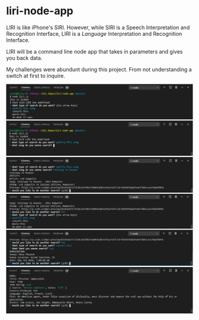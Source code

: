# liri-node-app
LIRI is like iPhone's SIRI. However, while SIRI is a Speech Interpretation and Recognition Interface, LIRI is a _Language_ Interpretation and Recognition Interface. 

LIRI will be a command line node app that takes in parameters and gives you back data.

My challenges were abundunt during this project. 
From not understanding a switch at first to inquire. 


![screenshot](/media/liri-1.png)
![screenshot](/media/liri-2.png)
![screenshot](/media/liri-3.png)
![screenshot](/media/liri-4.png)
![screenshot](/media/liri-5.png)
![screenshot](/media/liri-6.png)